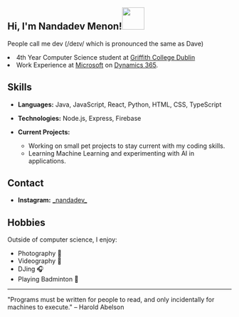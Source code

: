 <h2> Hi, I'm Nandadev Menon!<img src="https://media1.giphy.com/media/v1.Y2lkPTc5MGI3NjExNzJxNXZocHZwM2lyYW5kczVpaHBqcmFtNmozcHZiNGo3MDV3dnQ3OSZlcD12MV9pbnRlcm5hbF9naWZfYnlfaWQmY3Q9cw/INWvHtY18ElyvtEdS2/giphy.webp" width="50"></h2>
<p>People call me dev (/deɪv/ which is pronounced the same as Dave)</p>

<p>
<li>4th Year Computer Science student at <a href="http://www.unb.br">Griffith College Dublin</a></li>
<li>Work Experience at <a href="https://www.microsoft.com/en-ie">Microsoft</a> on <a href = "https://www.microsoft.com/en-us/dynamics-365" >Dynamics 365</a>.</li>
</p>

## Skills
- **Languages:** Java, JavaScript, React, Python, HTML, CSS, TypeScript
- **Technologies:** Node.js, Express, Firebase
  
- **Current Projects:**
  - Working on small pet projects to stay current with my coding skills.
  - Learning Machine Learning and experimenting with AI in applications.

## Contact
- **Instagram:** [\_nandadev\_](https://www.instagram.com/_nandadev_)

## Hobbies
Outside of computer science, I enjoy:
- Photography 📸
- Videography 🎥
- DJing 🎧
- Playing Badminton 🏸

---

"Programs must be written for people to read, and only incidentally for machines to execute." – Harold Abelson

